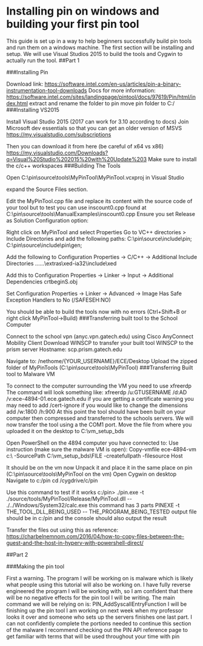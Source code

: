 # Installing pin on windows and building your first pin tool
This guide is set up in a way to help beginners successfully build pin tools and run them on a windows machine. The first section will be installing and setup. 
We will use Visual Studios 2015 to build the tools and Cygwin to actually run the tool.
##Part 1

###Installing Pin

Download link: https://software.intel.com/en-us/articles/pin-a-binary-instrumentation-tool-downloads
Docs for more information: https://software.intel.com/sites/landingpage/pintool/docs/97619/Pin/html/index.html
extract and rename the folder to pin
move pin folder to C:/
###Installing VS2015

Install Visual Studio 2015 (2017 can work for 3.10 according to docs)
Join Microsoft dev essentials so that you can get an older version of MSVS https://my.visualstudio.com/subscriptions
 
Then you can download it from here (be careful of x64 vs x86) https://my.visualstudio.com/Downloads?q=Visual%20Studio%202015%20with%20Update%203
Make sure to install the c/c++ workspaces 
###Building The Tools

Open C:\pin\source\tools\MyPinTool\MyPinTool.vcxproj in Visual Studio 
 
expand the Source Files section.
 
Edit the MyPinTool.cpp file and replace its content with the source code of your tool but to test you can use inscount0.cpp found at C:\pin\source\tools\ManualExamples\inscount0.cpp
Ensure you set Release as Solution Configuration option:
 
Right click on MyPinTool and select Properties
Go to VC++ directories > Include Directories and add the following paths:
	C:\pin\source\include\pin;
	C:\pin\source\include\pin\gen;
 
Add the following to Configuration Properties -> C/C++ -> Additional Include Directories
	..\..\..\extras\xed-ia32\include\xed
 
Add this to Configuration Properties -> Linker -> Input -> Additional Dependencies
	crtbeginS.obj
 
Set Configuration Properties -> Linker -> Advanced -> Image Has Safe Exception Handlers to
	No (/SAFESEH:NO)
 
You should be able to build the tools now with no errors (Ctrl+Shift+B or right click MyPinTool->Build)
###Transferring built tool to the School Computer

Connect to the school vpn (anyc.vpn.gatech.edu) using Cisco AnyConnect Mobility Client
Download WINSCP to transfer your built tool
WINSCP to the prism server 
Hostname: scp.prism.gatech.edu
	 
Navigate to: 
/nethome/{YOUR_USERNAME}/ECE/Desktop
Upload the zipped folder of MyPinTools (C:\pin\source\tools\MyPinTool)
###Transferring Built tool to Malware VM

To connect to the computer surrounding the VM you need to use xfreerdp 
The command will look something like:
xfreerdp /u:GTUSERNAME /d:AD /v:ece-4894-01.ece.gatech.edu 
if you are getting a certificate warning you may need to add /cert-ignore
if you would like to change the dimensions add /w:1800 /h:900
At this point the tool should have been built on your computer then compressed and transferred to the schools servers. We will now transfer the tool using a the COM1 port.
Move the file from where you uploaded it on the desktop to C:\vm_setup_bds
 
Open PowerShell on the 4894 computer you have connected to:
	Use instruction (make sure the malware VM is open): 
	Copy-vmfile ece-4894-vm c:\ -SourcePath C:\vm_setup_bds\FILE -createfullpath -filesource Host
 
It should be on the vm now
Unpack it and place it in the same place on pin (C:\pin\source\tools\MyPinTool on the vm)
Open Cygwin on desktop 
	Navigate to c:/pin
	cd /cygdrive/c/pin

Use this command to test if it works
c:/pin> ./pin.exe -t ./source/tools/MyPinTool/Release/MyPinTool.dll -- ./../Windows/System32/calc.exe
	this command has 3 parts
	PINEXE -t THE_TOOL_DLL_BEING_USED -- THE_PROGRAM_BEING_TESTED
output file should be in c:/pin and the console should also output the result
 

Transfer the files out using this as reference:
	https://charbelnemnom.com/2016/04/how-to-copy-files-between-the-guest-and-the-host-in-hyperv-with-powershell-direct/


##Part 2

###Making the pin tool

First a warning. The program I will be working on is malware which is likely what people using this tutorial will also be working on. I have fully reverse engineered the program I will be working with, so I am confident that there will be no negative effects for the pin tool I will be writing.
The main command we will be relying on is:
PIN_AddSyscallEntryFunction
I will be finishing up the pin tool I am working on next week when my professor looks it over and someone who sets up the servers finishes one last part. I can not confidently complete the portions needed to continue this section of the malware
I recommend checking out the PIN API reference page to get familiar with terms that will be used throughout your time with pin


